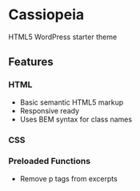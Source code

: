 # Cassiopeia

HTML5 WordPress starter theme

## Features

### HTML
* Basic semantic HTML5 markup
* Responsive ready
* Uses BEM syntax for class names

### CSS

### Preloaded Functions
* Remove p tags from excerpts